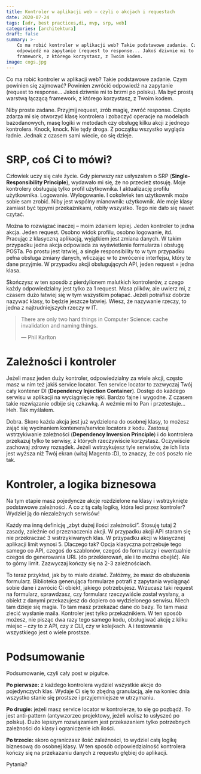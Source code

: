 ```yaml
---
title: Kontroler w aplikacji web – czyli o akcjach i requestach
date: 2020-07-24
tags: [adr, best practices,di, mvp, srp, web]
categories: [architektura]
draft: false
summary: >-
    Co ma robić kontroler w aplikacji web? Takie podstawowe zadanie. Czym powinien się zajmować? Powinien zwrócić
    odpowiedź na zapytanie (request to response... Jakoś dziwnie mi to brzmi po polsku). Ma być prostą warstwą łączącą
    framework, z którego korzystasz, z Twoim kodem.
image: cogs.jpg
---
```


Co ma robić kontroler w aplikacji web? Takie podstawowe zadanie. Czym powinien się zajmować? Powinien zwrócić odpowiedź
na zapytanie (request to response… Jakoś dziwnie mi to brzmi po polsku). Ma być prostą warstwą łączącą framework, z
którego korzystasz, z Twoim kodem.

Niby proste zadane. Przyjmij request, zrób magię, zwróć response. Często zdarza mi się otworzyć klasę kontrolera i
zobaczyć operacje na modelach bazodanowych, masę logiki w metodach czy obsługę kilku akcji z jednego kontrolera. Knock,
knock. Nie tędy droga. Z początku wszystko wygląda ładnie. Jednak z czasem sami wiecie, co się dzieje.

# SRP, coś Ci to mówi?

Człowiek uczy się całe życie. Gdy pierwszy raz usłyszałem o SRP (**Single-Responsibility Principle**), wydawało mi się,
że no przecież stosuję. Moje kontrolery obsługują tylko profil użytkownika. I aktualizację profilu użytkownika.
Logowanie. Wylogowanie. I cokolwiek ten użytkownik może sobie sam zrobić. Niby jest wspólny mianownik:
użytkownik. Ale moje klasy zamiast być tępymi przekaźnikami, robiły wszystko. Tego nie dało się nawet czytać.

Można to rozwiązać inaczej – moim zdaniem lepiej. Jeden kontroler to jedna akcja. Jeden request. Osobno widok profilu,
osobno logowanie, itd. Pracując z klasyczną aplikacją, wyjątkiem jest zmiana danych. W takim przypadku jedna akcja
odpowiada za wyświetlenie formularza i obsługę POSTa. Po prostu jest łatwiej, a single responsibility to w tym przypadku
pełna obsługa zmiany danych, wliczając w to zwrócenie interfejsu, który te dane przyjmie. W przypadku akcji
obsługujących API, jeden request = jedna klasa.

Skończysz w ten sposób z pierdylionem malutkich kontrolerów, z czego każdy odpowiedzialny jest tylko za 1 request. Masa
plików, ale uwierz mi, z czasem dużo łatwiej się w tym wszystkim połapać. Jeżeli potrafisz dobrze nazywać klasy, to
będzie jeszcze łatwiej. Wiesz, że nazywanie rzeczy, to jedna z najtrudniejszych rzeczy w IT.

> There are only two hard things in Computer Science: cache invalidation and naming things.
> 
> &mdash; Phil Karlton

# Zależności i kontroler

Jeżeli masz jeden duży kontroler, odpowiedzialny za wiele akcji, często masz w nim też jakiś service locator. Ten
service locator to zazwyczaj Twój cały kontener DI (**Dependency Injection Container**). Dostęp do każdego serwisu w
aplikacji na wyciągnięcie ręki. Bardzo fajne i wygodne. Z czasem takie rozwiązanie odbije się czkawką. A weźmie mi to
Pan i przetestuje… Heh. Tak myślałem.

Dobra. Skoro każda akcja jest już wydzielona do osobnej klasy, to możesz zająć się wycinaniem kontenera/service locatora
z kodu. Zastosuj wstrzykiwanie zależności (**Dependency Inversion Principle**) i do kontrolera przekazuj tylko te
serwisy, z których rzeczywiście korzystasz. Oczywiście zachowaj zdrowy rozsądek. Jeżeli wstrzykujesz tyle serwisów, że
ich lista jest wyższa niż Twój ekran (witaj Magento :D), to znaczy, że coś poszło nie tak.

# Kontroler, a logika biznesowa

Na tym etapie masz pojedyncze akcje rozdzielone na klasy i wstrzyknięte podstawowe zależności. A co z tą całą logiką,
która leci przez kontroler? Wydziel ją do niezależnych serwisów!

Każdy ma inną definicję „zbyt dużej ilości zależności”. Stosuję tutaj 2 zasady, zależnie od przeznaczenia akcji. W
przypadku akcji API staram się nie przekraczać 3 wstrzykiwanych klas. W przypadku akcji w klasycznej aplikacji limit
wynosi 5. Dlaczego tak? Opcja klasyczna potrzebuje tego samego co API, czegoś do szablonów, czegoś do formularzy i
ewentualnie czegoś do generowania URL (do przekierowań, ale i to można obejść). Ale to górny limit. Zazwyczaj kończy się
na 2-3 zależnościach.

To teraz przykład, jak by to miało działać. Załóżmy, że masz do obsłużenia formularz. Biblioteka generująca formularze
potrafi z zapytania wyciągnąć sobie dane i zwrócić Ci obiekt, jakiego potrzebujesz. Wrzucasz taki request na formularz,
sprawdzasz, czy formularz rzeczywiście został wysłany, a obiekt z danymi przekazujesz do dopiero co wydzielonego
serwisu. Niech tam dzieje się magia. To tam masz przekazać dane do bazy. To tam masz zlecić wysłanie maila. Kontroler
jest tylko przekaźnikiem. W ten sposób możesz, nie pisząc dwa razy tego samego kodu, obsługiwać akcję z kilku miejsc –
czy to z API, czy z CLI, czy w kolejkach. A i testowanie wszystkiego jest o wiele prostsze.

# Podsumowanie

Podsumowanie, czyli cały post w pigułce.

**Po pierwsze:** z każdego kontrolera wydziel wszystkie akcje do pojedynczych klas. Wydaje Ci się to zbędną granulacją,
ale na koniec dnia wszystko stanie się prostsze i przyjemniejsze w utrzymaniu.

**Po drugie:** jeżeli masz service locator w kontrolerze, to się go pozbądź. To jest anti-pattern (antywzorzec
projektowy, jeżeli wolisz to usłyszeć po polsku). Dużo lepszym rozwiązaniem jest przekazaniem tylko potrzebnych
zależności do klasy i ograniczenie ich ilości.

**Po trzecie:** skoro ograniczasz ilość zależności, to wydziel całą logikę biznesową do osobnej klasy. W ten sposób
odpowiedzialność kontrolera kończy się na przekazaniu danych z requestu głębiej do aplikacji.

Pytania?
